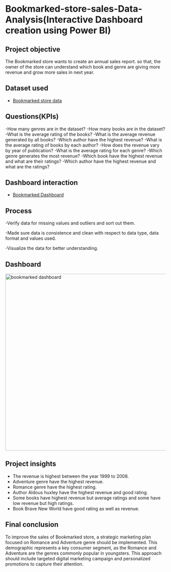 # Bookmarked-store-sales-Data-Analysis(Interactive Dashboard creation using Power BI)
## Project objective
The Bookmarked store wants to create an annual sales report. so that, the owner of the store can understand 
which book and genre are giving more revenue and grow more sales in next year.
## Dataset used
- <a href="https://github.com/Rehana-H-Shaikh/Data-Analysis-Dashboard/blob/main/Book1.xlsx">Bookmarked store data</a>
## Questions(KPIs)
-How many genres are in the dataset?
-How many books are in the dataset?
-What is the average rating of the books?
-What is the average revenue generated by all books?
-Which author have the highest revenue?
-What is the average rating of books by each author?
-How does the revenue vary by year of publication?
-What is the average rating for each genre?
-Which genre generates the most revenue?
-Which book have the highest revenue and what are their ratings?
-Which author have the highest revenue and what are the ratings?
## Dashboard interaction
- <a href="https://github.com/Rehana-H-Shaikh/Data-Analysis-Dashboard/blob/main/bookmarked%20dashboard.PNG">Bookmarked Dashboard</a>
## Process
-Verify data for missing values and outliers and sort out them.

-Made sure data is consistence and clean with respect to data type, data format and values used.

-Visualize the data for better understanding.
## Dashboard
<img width="556" alt="bookmarked dashboard" src="https://github.com/user-attachments/assets/fde7e859-8de2-4067-aef1-aaed97fbfde9" />

## Project insights
- The revenue is highest between the year 1999 to 2008.
- Adventure genre have the highest revenue.
- Romance genre have the highest rating.
- Author Aldous huxley have the highest revenue and good rating.
- Some books have highest revenue but average ratings and some have low revenue but high ratings.
- Book Brave New World have good rating as well as revenue.
## Final conclusion
To improve the sales of Bookmarked store, a strategic marketing plan focused on Romance and Adventure genre should be implemented.
This demographic represents a key consumer segment, as the Romance and Adventure are the genres commonly popular in youngsters.
This approach should include targeted digital marketing campaign and personalized promotions to capture their attention.

